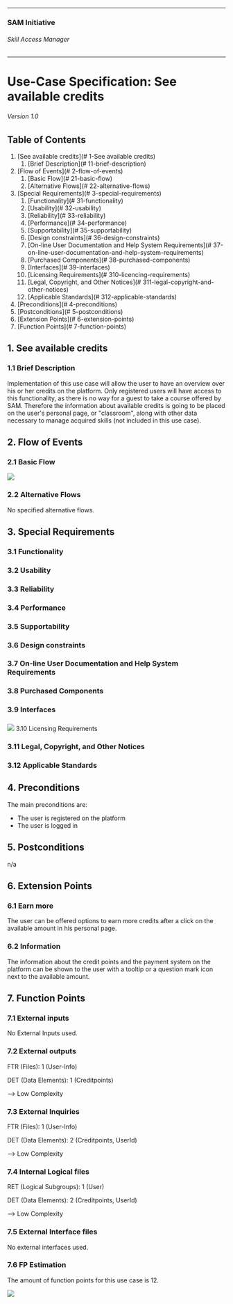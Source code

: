 * * *

### SAM Initiative

###### Skill Access Manager

* * *

# Use-Case Specification: See available credits

###### Version 1.0

## Table of Contents

1.  [See available credits](# 1-See available credits)
    1.  [Brief Description](# 11-brief-description)
2.  [Flow of Events](# 2-flow-of-events)
    1.  [Basic Flow](# 21-basic-flow)
    2.  [Alternative Flows](# 22-alternative-flows)
3.  [Special Requirements](# 3-special-requirements)
    1.  [Functionality](# 31-functionality)
    2.  [Usability](# 32-usability)
    3.  [Reliability](# 33-reliability)
    4.  [Performance](# 34-performance)
    5.  [Supportability](# 35-supportability)
    6.  [Design constraints](# 36-design-constraints)
    7.  [On-line User Documentation and Help System Requirements](# 37-on-line-user-documentation-and-help-system-requirements)
    8.  [Purchased Components](# 38-purchased-components)
    9.  [Interfaces](# 39-interfaces)
    10.  [Licensing Requirements](# 310-licencing-requirements)
    11.  [Legal, Copyright, and Other Notices](# 311-legal-copyright-and-other-notices)
    12.  [Applicable Standards](# 312-applicable-standards)
4.  [Preconditions](# 4-preconditions)
5.  [Postconditions](# 5-postconditions)
6.  [Extension Points](# 6-extension-points)
7.  [Function Points](# 7-function-points)

## 1\. See available credits

### 1.1 Brief Description

Implementation of this use case will allow the user to have an overview over his or her credits on the platform. Only registered users will have access to this functionality, as there is no way for a guest to take a course offered by SAM. Therefore the information about available credits is going to be placed on the user's personal page, or "classroom", along with other data necessary to manage acquired skills (not included in this use case).

## 2\. Flow of Events

### 2.1 Basic Flow

![](ad_see-available-credits.png)

### 2.2 Alternative Flows

No specified alternative flows.

## 3\. Special Requirements

### 3.1 Functionality

### 3.2 Usability

### 3.3 Reliability

### 3.4 Performance

### 3.5 Supportability

### 3.6 Design constraints

### 3.7 On-line User Documentation and Help System Requirements

### 3.8 Purchased Components

### 3.9 Interfaces

### 
![](wf_see-available-credits.png)
 3.10 Licensing Requirements

### 3.11 Legal, Copyright, and Other Notices

### 3.12 Applicable Standards

## 4\. Preconditions

The main preconditions are:

*   The user is registered on the platform
*   The user is logged in

## 5\. Postconditions

n/a

## 6\. Extension Points

### 6.1 Earn more

The user can be offered options to earn more credits after a click on the available amount in his personal page.

### 6.2 Information

The information about the credit points and the payment system on the platform can be shown to the user with a tooltip or a question mark icon next to the available amount.

## 7\. Function Points

### 7.1 External inputs

No External Inputs used.

### 7.2 External outputs

FTR (Files): 1 (User-Info)

DET (Data Elements): 1 (Creditpoints)

--> Low Complexity

### 7.3 External Inquiries

FTR (Files): 1 (User-Info)

DET (Data Elements): 2 (Creditpoints, UserId)

--> Low Complexity

### 7.4 Internal Logical files

RET (Logical Subgroups): 1 (User)

DET (Data Elements): 2 (Creditpoints, UserId)

--> Low Complexity

### 7.5 External Interface files

No external interfaces used.

### 7.6 FP Estimation

The amount of function points for this use case is 12\.

![](fp_domain-characteristic_uc-5.png)